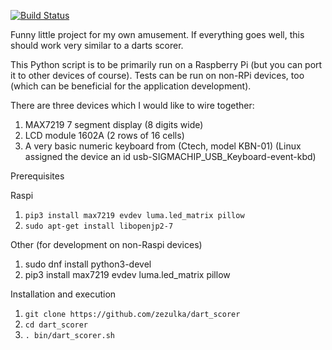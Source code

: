 [![Build Status](https://travis-ci.org/zezulka/dart_scorer.svg?branch=master)](https://travis-ci.org/zezulka/dart_scorer)

Funny little project for my own amusement.
If everything goes well, this should work very similar to a darts scorer.

This Python script is to be primarily run on a Raspberry Pi 
(but you can port it to other devices of course). Tests can be run
on non-RPi devices, too (which can be beneficial for the application
development).

There are three devices which I would like to wire together:

1. MAX7219 7 segment display (8 digits wide)
2. LCD module 1602A (2 rows of 16 cells)
3. A very basic numeric keyboard from (Ctech, model KBN-01)
   (Linux assigned the device an id usb-SIGMACHIP_USB_Keyboard-event-kbd)

Prerequisites

Raspi
1. ```pip3 install max7219 evdev luma.led_matrix pillow```
2. ```sudo apt-get install libopenjp2-7```

Other (for development on non-Raspi devices)
1. sudo dnf install python3-devel
2. pip3 install max7219 evdev luma.led_matrix pillow

Installation and execution

1. ```git clone https://github.com/zezulka/dart_scorer```
2. ```cd dart_scorer```
3. ```. bin/dart_scorer.sh```
